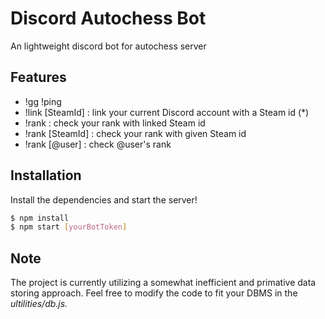 # Discord Autochess Bot

An lightweight discord bot for autochess server

## Features

- !gg !ping
- !link [SteamId] : link your current Discord account with a Steam id (*)
- !rank : check your rank with linked Steam id
- !rank [SteamId] : check your rank with given Steam id
- !rank [@user] : check @user's rank

## Installation

Install the dependencies and start the server!

```sh
$ npm install
$ npm start [yourBotToken]
```

## Note
The project is currently utilizing a somewhat inefficient and primative data storing approach.
Feel free to modify the code to fit your DBMS in the *ultilities/db.js.*